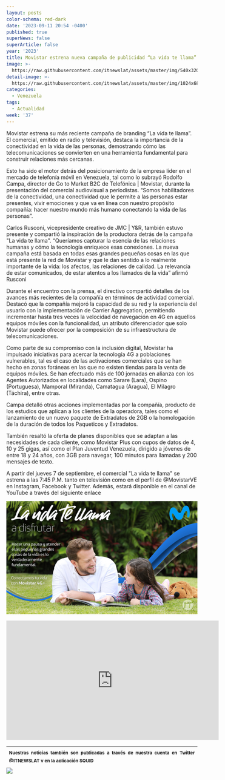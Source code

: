 ```yaml
---
layout: posts
color-schema: red-dark
date: '2023-09-11 20:54 -0400'
published: true
superNews: false
superArticle: false
year: '2023'
title: Movistar estrena nueva campaña de publicidad “La vida te llama”
image: >-
  https://raw.githubusercontent.com/itnewslat/assets/master/img/540x320/La-vida-te-llama-p.jpg
detail-image: >-
  https://raw.githubusercontent.com/itnewslat/assets/master/img/1024x680/La-vida-te-llama-g.jpg
categories:
  - Venezuela
tags:
  - Actualidad
week: '37'
---
```

Movistar estrena su más reciente campaña de branding “La vida te llama”. El comercial, emitido en radio y televisión, destaca la importancia de la conectividad en la vida de las personas, demostrando cómo las telecomunicaciones se convierten en una herramienta fundamental para construir relaciones más cercanas. 

Esto ha sido el motor detrás del posicionamiento de la empresa líder en el mercado de telefonía móvil en Venezuela, tal como lo subrayó Rodolfo Campa, director de Go to Market B2C de Telefónica | Movistar, durante la presentación del comercial audiovisual a periodistas. “Somos habilitadores de la conectividad, una conectividad que le permite a las personas estar presentes, vivir emociones y que va en línea con nuestro propósito compañía: hacer nuestro mundo más humano conectando la vida de las personas”. 

Carlos Rusconi, vicepresidente creativo de JMC | Y&R, también estuvo presente y compartió la inspiración de la productora detrás de la campaña "La vida te llama". “Queríamos capturar la esencia de las relaciones humanas y cómo la tecnología enriquece esas conexiones. La nueva campaña está basada en todas esas grandes pequeñas cosas en las que está presente la red de Movistar y que le dan sentido a lo realmente importante de la vida: los afectos, las relaciones de calidad. La relevancia de estar comunicados, de estar atentos a los llamados de la vida” afirmó Rusconi

Durante el encuentro con la prensa, el directivo compartió detalles de los avances más recientes de la compañía en términos de actividad comercial. Destacó que la compañía mejoró la capacidad de su red y la experiencia del usuario con la implementación de Carrier Aggregation, permitiendo incrementar hasta tres veces la velocidad de navegación en 4G en aquellos equipos móviles con la funcionalidad, un atributo diferenciador que solo Movistar puede ofrecer por la composición de su infraestructura de telecomunicaciones.

Como parte de su compromiso con la inclusión digital, Movistar ha impulsado iniciativas para acercar la tecnología 4G a poblaciones vulnerables, tal es el caso de las activaciones comerciales que se han hecho en zonas foráneas en las que no existen tiendas para la venta de equipos móviles. Se han efectuado más de 100 jornadas en alianza con los Agentes Autorizados en localidades como Sarare (Lara), Ospino (Portuguesa), Mamporal (Miranda), Camatagua (Aragua), El Milagro (Táchira), entre otras.

Campa detalló otras acciones implementadas por la compañía, producto de los estudios que aplican a los clientes de la operadora, tales como el lanzamiento de un nuevo paquete de Extradatos de 2GB o la homologación de la duración de todos los Paqueticos y Extradatos.

También resaltó la oferta de planes disponibles que se adaptan a las necesidades de cada cliente, como Movistar Plus con cupos de datos de 4, 10 y 25 gigas, así como el Plan Juventud Venezuela, dirigido a jóvenes de entre 18 y 24 años, con 3GB para navegar, 100 minutos para llamadas y 200 mensajes de texto.

A partir del jueves 7 de septiembre, el comercial "La vida te llama" se estrena a las 7:45 P.M. tanto en televisión como en el perfil de @MovistarVE en Instagram, Facebook y Twitter. Además, estará disponible en el canal de YouTube a través del siguiente enlace 

![](https://raw.githubusercontent.com/itnewslat/assets/master/img/540x320/La-vida-te-llama-p.jpg)

<iframe width="560" height="315" src="https://www.youtube.com/embed/UsfvizobAxQ?si=gpGUJepzt-R0HFEa" title="YouTube video player" frameborder="0" allow="accelerometer; autoplay; clipboard-write; encrypted-media; gyroscope; picture-in-picture; web-share" allowfullscreen></iframe>

<table style="height: 42px;" width="569">
<tbody>
<tr>
<td style="text-align: justify;"><sub><strong>Nuestras noticias también son publicadas a través de nuestra cuenta en Twitter <a href="https://twitter.com/itnewslat?lang=es">@ITNEWSLAT</a> y en la aplicación <a href="https://squidapp.co/en/">SQUID</a></strong></sub></td>
</tr>
</tbody>
</table>

<img src="https://tracker.metricool.com/c3po.jpg?hash=56f88a41e39ab42c063cc51676587a04"/>
